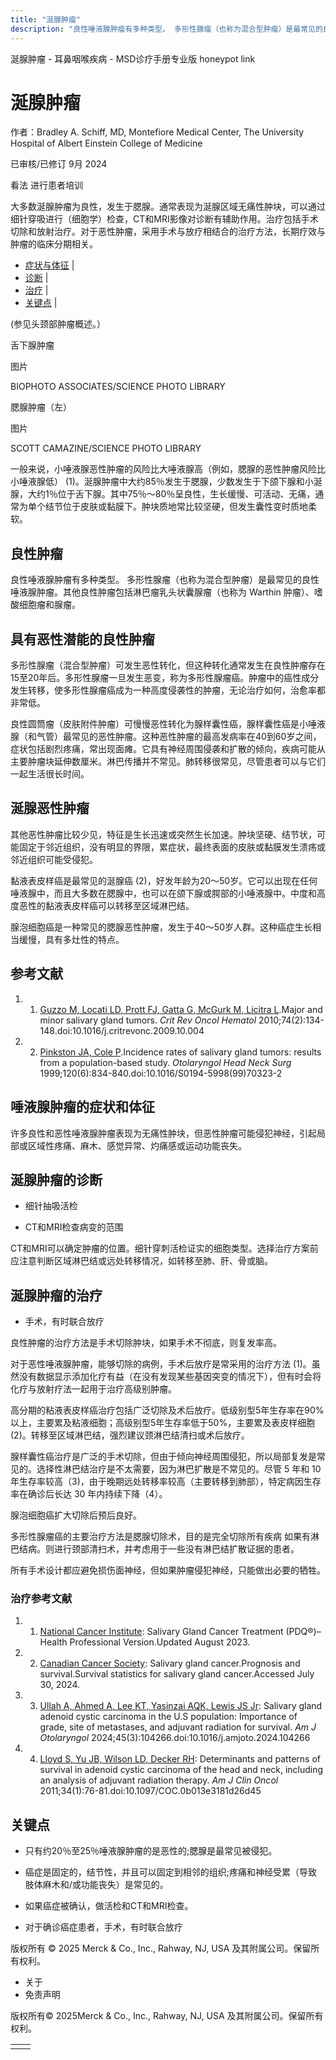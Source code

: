 ```yaml
---
title: "涎腺肿瘤"
description: "良性唾液腺肿瘤有多种类型。 多形性腺瘤（也称为混合型肿瘤）是最常见的良性唾液腺肿瘤。其他良性肿瘤包括淋巴瘤乳头状囊腺瘤（也称为 Warthin 肿瘤）、嗜酸细胞瘤和腺瘤。"
---
```


﻿涎腺肿瘤 \- 耳鼻咽喉疾病 \- MSD诊疗手册专业版 honeypot link

# 涎腺肿瘤

作者：Bradley A. Schiff, MD, Montefiore Medical Center, The University Hospital of Albert Einstein College of
Medicine

已审核/已修订 9月 2024

看法 进行患者培训

大多数涎腺肿瘤为良性，发生于腮腺。通常表现为涎腺区域无痛性肿块，可以通过细针穿吸进行（细胞学）检查，CT和MRI影像对诊断有辅助作用。治疗包括手术切除和放射治疗。对于恶性肿瘤，采用手术与放疗相结合的治疗方法，长期疗效与肿瘤的临床分期相关。

- [症状与体征](#症状与体征_v948056_zh) \|
- [诊断](#诊断_v948059_zh) \|
- [治疗](#治疗_v948067_zh) \|
- [关键点](#关键点_v8914815_zh) \|

(参见头颈部肿瘤概述。）

舌下腺肿瘤



图片

BIOPHOTO ASSOCIATES/SCIENCE PHOTO LIBRARY

腮腺肿瘤（左）



图片

SCOTT CAMAZINE/SCIENCE PHOTO LIBRARY

一般来说，小唾液腺恶性肿瘤的风险比大唾液腺高（例如，腮腺的恶性肿瘤风险比小唾液腺低） (1)。涎腺肿瘤中大约85％发生于腮腺，少数发生于下颌下腺和小涎腺，大约1％位于舌下腺。其中75％～80％呈良性，生长缓慢、可活动、无痛，通常为单个结节位于皮肤或黏膜下。肿块质地常比较坚硬，但发生囊性变时质地柔软。

## 良性肿瘤

良性唾液腺肿瘤有多种类型。 多形性腺瘤（也称为混合型肿瘤）是最常见的良性唾液腺肿瘤。其他良性肿瘤包括淋巴瘤乳头状囊腺瘤（也称为 Warthin 肿瘤）、嗜酸细胞瘤和腺瘤。

## 具有恶性潜能的良性肿瘤

多形性腺瘤（混合型肿瘤）可发生恶性转化，但这种转化通常发生在良性肿瘤存在15至20年后。多形性腺瘤一旦发生恶变，称为多形性腺瘤癌。肿瘤中的癌性成分发生转移，使多形性腺瘤癌成为一种高度侵袭性的肿瘤，无论治疗如何，治愈率都非常低。

良性圆筒瘤（皮肤附件肿瘤）可慢慢恶性转化为腺样囊性癌，腺样囊性癌是小唾液腺（和气管）最常见的恶性肿瘤。这种恶性肿瘤的最高发病率在40到60岁之间，症状包括剧烈疼痛，常出现面瘫。它具有神经周围侵袭和扩散的倾向，疾病可能从主要肿瘤块延伸数厘米。淋巴传播并不常见。肺转移很常见，尽管患者可以与它们一起生活很长时间。

## 涎腺恶性肿瘤

其他恶性肿瘤比较少见，特征是生长迅速或突然生长加速。肿块坚硬、结节状，可能固定于邻近组织，没有明显的界限，累症状，最终表面的皮肤或黏膜发生溃疡或邻近组织可能受侵犯。

黏液表皮样癌是最常见的涎腺癌 (2)，好发年龄为20～50岁。它可以出现在任何唾液腺中，而且大多数在腮腺中，也可以在颌下腺或腭部的小唾液腺中。中度和高度恶性的黏液表皮样癌可以转移至区域淋巴结。

腺泡细胞癌是一种常见的腮腺恶性肿瘤，发生于40～50岁人群。这种癌症生长相当缓慢，具有多灶性的特点。

## 参考文献

1. 1. [Guzzo M, Locati LD, Prott FJ, Gatta G, McGurk M, Licitra L](https://pubmed.ncbi.nlm.nih.gov/19939701/).Major and minor salivary gland tumors. _Crit Rev Oncol Hematol_ 2010;74(2):134-148.doi:10.1016/j.critrevonc.2009.10.004

2. 2. [Pinkston JA, Cole P](https://pubmed.ncbi.nlm.nih.gov/10352436/).Incidence rates of salivary gland tumors: results from a population-based study. _Otolaryngol Head Neck Surg_ 1999;120(6):834-840.doi:10.1016/S0194-5998(99)70323-2


## 唾液腺肿瘤的症状和体征

许多良性和恶性唾液腺肿瘤表现为无痛性肿块，但恶性肿瘤可能侵犯神经，引起局部或区域性疼痛、麻木、感觉异常、灼痛感或运动功能丧失。

## 涎腺肿瘤的诊断

- 细针抽吸活检

- CT和MRI检查病变的范围


CT和MRI可以确定肿瘤的位置。细针穿刺活检证实的细胞类型。选择治疗方案前应注意判断区域淋巴结或远处转移情况，如转移至肺、肝、骨或脑。

## 涎腺肿瘤的治疗

- 手术，有时联合放疗


良性肿瘤的治疗方法是手术切除肿块，如果手术不彻底，则复发率高。

对于恶性唾液腺肿瘤，能够切除的病例，手术后放疗是常采用的治疗方法 (1)。虽然没有数据显示添加化疗有益（在没有发现某些基因突变的情况下），但有时会将化疗与放射疗法一起用于治疗高级别肿瘤。

高分期的粘液表皮样癌治疗包括广泛切除及术后放疗。低级别型5年生存率在90%以上，主要累及粘液细胞；高级别型5年生存率低于50%，主要累及表皮样细胞(2)。转移至区域淋巴结，强烈建议颈淋巴结清扫或术后放疗。

腺样囊性癌治疗是广泛的手术切除，但由于倾向神经周围侵犯，所以局部复发是常见的。选择性淋巴结治疗是不太需要，因为淋巴扩散是不常见的。尽管 5 年和 10 年生存率较高（3)，由于晚期远处转移率较高（主要转移到肺部），特定病因生存率在确诊后长达 30 年内持续下降（4）。

腺泡细胞癌扩大切除后预后良好。

多形性腺瘤癌的主要治疗方法是腮腺切除术，目的是完全切除所有疾病 如果有淋巴结病。则进行颈部清扫术，并考虑用于一些没有淋巴结扩散证据的患者。

所有手术设计都应避免损伤面神经，但如果肿瘤侵犯神经，只能做出必要的牺牲。

### 治疗参考文献

1. 1. [National Cancer Institute](https://www.cancer.gov/types/head-and-neck/hp/adult/salivary-gland-treatment-pdq): Salivary Gland Cancer Treatment (PDQ®)–Health Professional Version.Updated August 2023.

2. 2. [Canadian Cancer Society](https://cancer.ca/en/cancer-information/cancer-types/salivary-gland/prognosis-and-survival/survival-statistics): Salivary gland cancer.Prognosis and survival.Survival statistics for salivary gland cancer.Accessed July 30, 2024.

3. 3. [Ullah A, Ahmed A, Lee KT, Yasinzai AQK, Lewis JS Jr](https://pubmed.ncbi.nlm.nih.gov/38522261/): Salivary gland adenoid cystic carcinoma in the U.S population: Importance of grade, site of metastases, and adjuvant radiation for survival. _Am J Otolaryngol_ 2024;45(3):104266.doi:10.1016/j.amjoto.2024.104266

4. 4. [Lloyd S, Yu JB, Wilson LD, Decker RH](https://pubmed.ncbi.nlm.nih.gov/20177363/): Determinants and patterns of survival in adenoid cystic carcinoma of the head and neck, including an analysis of adjuvant radiation therapy. _Am J Clin Oncol_ 2011;34(1):76-81.doi:10.1097/COC.0b013e3181d26d45


## 关键点

- 只有约20％至25％唾液腺肿瘤的是恶性的;腮腺是最常见被侵犯。

- 癌症是固定的，结节性，并且可以固定到相邻的组织;疼痛和神经受累（导致肢体麻木和/或功能丧失）是常见的。

- 如果癌症被确认，做活检和CT和MRI检查。

- 对于确诊癌症患者，手术，有时联合放疗




版权所有 © 2025
Merck & Co., Inc., Rahway, NJ, USA 及其附属公司。保留所有权利。

- 关于
- 免责声明

版权所有© 2025Merck & Co., Inc., Rahway, NJ, USA 及其附属公司。保留所有权利。

|     |     |
| --- | --- |
|  |  |